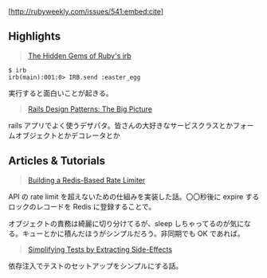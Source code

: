 [http://rubyweekly.com/issues/541:embed:cite]

## Highlights

> [The Hidden Gems of Ruby's irb](https://rubyweekly.com/link/103692/web)

```
$ irb
irb(main):001:0> IRB.send :easter_egg
```

実行すると面白いことが起きる。

> [Rails Design Patterns: The Big Picture](https://rubyweekly.com/link/103696/web)

rails アプリでよく使うデザパタ。皆さんの大好きなサービスクラスとかフォームオブジェクトとかデコレータとか

## Articles & Tutorials

> [Building a Redis-Based Rate Limiter](https://rubyweekly.com/link/103706/web)

API の rate limit を超えないための仕組みを実装した話。〇〇秒後に expire するロックのレコードを Redis に登録することで。

オブジェクトの責務は綺麗に切り分けてるが、sleep しちゃってるのが気になる。キューとかに積んだほうがシンプルだろう。非同期でも OK であれば。

> [Simplifying Tests by Extracting Side-Effects](https://rubyweekly.com/link/103712/web)

依存注入でテストのセットアップをシンプルにする話。

